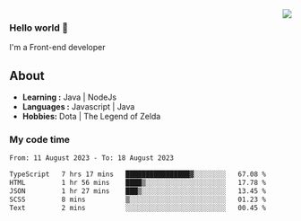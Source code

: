 <img align='right' src="https://github-readme-stats.vercel.app/api?username=jumodada&show_icons=true&theme=vue">

### Hello world 👋

I'm a Front-end developer 
    
## About
-  **Learning :** Java | NodeJs
-  **Languages :** Javascript | Java
-  **Hobbies:** Dota | The Legend of Zelda

### My code time

<!--START_SECTION:waka-->

```txt
From: 11 August 2023 - To: 18 August 2023

TypeScript   7 hrs 17 mins   ████████████████▓░░░░░░░░   67.08 %
HTML         1 hr 56 mins    ████▒░░░░░░░░░░░░░░░░░░░░   17.78 %
JSON         1 hr 27 mins    ███▒░░░░░░░░░░░░░░░░░░░░░   13.45 %
SCSS         8 mins          ▒░░░░░░░░░░░░░░░░░░░░░░░░   01.23 %
Text         2 mins          ░░░░░░░░░░░░░░░░░░░░░░░░░   00.45 %
```

<!--END_SECTION:waka-->
